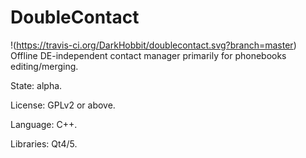 # DoubleContact
!(https://travis-ci.org/DarkHobbit/doublecontact.svg?branch=master)
Offline DE-independent contact manager primarily for phonebooks editing/merging.

State: alpha.

License: GPLv2 or above.

Language: C++.

Libraries: Qt4/5.

